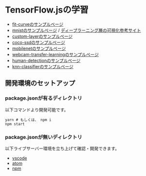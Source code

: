 # TensorFlow.jsの学習

* [fit-curveのサンプルページ](https://ampcpmgp.github.io/weekly-report/tensorflow-js-study/3-fit-curve/public/)
* [mnistのサンプルページ](https://ampcpmgp.github.io/weekly-report/tensorflow-js-study/4-mnist/public/) / [ディープラーニング層の可視化参考サイト](http://scs.ryerson.ca/~aharley/vis/conv/)
* [custom-layerのサンプルページ](https://ampcpmgp.github.io/weekly-report/tensorflow-js-study/5-custom-layer/public/)
* [coco-ssdのサンプルページ](https://ampcpmgp.github.io/weekly-report/tensorflow-js-study/6-coco-ssd/public/)
* [mobilenetのサンプルページ](https://ampcpmgp.github.io/weekly-report/tensorflow-js-study/7-mobilenet/public/)
* [webcam-transfer-learningのサンプルページ](https://ampcpmgp.github.io/weekly-report/tensorflow-js-study/8-webcam-transfer-learning/public/)
* [human-detectionのサンプルページ](https://ampcpmgp.github.io/weekly-report/tensorflow-js-study/9-human-detection/public/)
* [knn-classifierのサンプルページ](https://ampcpmgp.github.io/weekly-report/tensorflow-js-study/11-knn-classifier/public/)


## 開発環境のセットアップ

### package.jsonが有るディレクトリ

以下コマンドより開発可能です。

```shell
yarn # もしくは、 npm i
npm start
```


### package.jsonが無いディレクトリ

以下ライブサーバー環境を立ち上げて確認・開発できます。

* [vscode](https://marketplace.visualstudio.com/items?itemName=ritwickdey.LiveServer)
* [atom](https://atom.io/packages/atom-live-server)
* [npm](https://www.npmjs.com/package/live-server)

